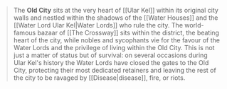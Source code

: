 > The **Old City** sits at the very heart of [[Ular Kel]] within its original city walls and nestled within the shadows of the [[Water Houses]] and the [[Water Lord Ular Kel|Water Lords]] who rule the city. The world-famous bazaar of [[The Crossway]] sits within the district, the beating heart of the city, while nobles and sycophants vie for the favour of the Water Lords and the privilege of living within the Old City. This is not just a matter of status but of survival: on several occasions during Ular Kel's history the Water Lords have closed the gates to the Old City, protecting their most dedicated retainers and leaving the rest of the city to be ravaged by [[Disease|disease]], fire, or riots.








